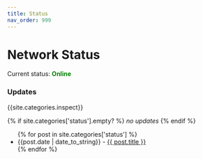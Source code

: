 ```yaml
---
title: Status
nav_order: 999
---
```


# Network Status

Current status: <span style="color:green; font-weight:bold">Online</span>

### Updates

{{site.categories.inspect}}

{% if site.categories['status'].empty? %}
_no updates_
{% endif %}

<ul>
{% for post in site.categories['status'] %}
<li>{{post.date | date_to_string}} - <a href="{{ post.url }}">{{ post.title }}</a></li>
{% endfor %}
</ul>

